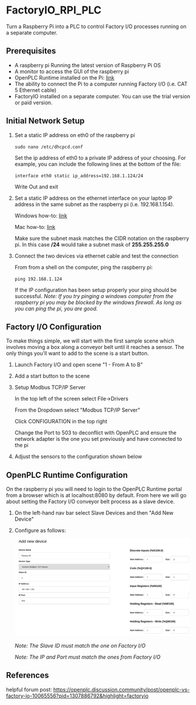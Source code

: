 # FactoryIO_RPI_PLC
Turn a Raspberry Pi into a PLC to control Factory I/O processes running on a separate computer.  

## Prerequisites
- A raspberry pi Running the latest version of Raspberry Pi OS
- A monitor to access the GUI of the raspberry pi
- OpenPLC Runtime installed on the Pi: [link](https://www.openplcproject.com/runtime/raspberry-pi/)
- The ability to connect the Pi to a computer running Factory I/O (i.e. CAT 5 Ethernet cable)
- FactoryIO installed on a separate computer. You can use the trial version or paid version.

## Initial Network Setup
1. Set a static IP address on eth0 of the raspberry pi

	`sudo nano /etc/dhcpcd.conf`

	Set the ip address of eth0 to a private IP address of your choosing. For example, you can include the following lines at the bottom of the file:

	`interface eth0
	static ip_address=192.168.1.124/24`

	Write Out and exit

2. Set a static IP address on the ethernet interface on your laptop IP address in the same subnet as the raspberry pi (i.e. 192.168.1.154).

	Windows how-to: [link](https://pureinfotech.com/set-static-ip-address-windows-10/)

	Mac how-to: [link](https://kb.netgear.com/000037250/Setting-a-static-IP-address-on-your-network-adapter-in-Mac-OS-for-direct-access-to-an-access-point)

	Make sure the subnet mask matches the CIDR notation on the raspberry pi. In this case **/24** would take a subnet mask of **255.255.255.0**

3. Connect the two devices via ethernet cable and test the connection

	From from a shell on the computer, ping the raspberry pi:

	`ping 192.168.1.124`

	If the IP configuration has been setup properly your ping should be successful. *Note: If you try pinging a windows computer from the raspberry pi you may be blocked by the windows firewall. As long as you can ping the pi, you are good.*

## Factory I/O Configuration

To make things simple, we will start with the first sample scene which involves moving a box along a conveyor belt until it reaches a sensor. The only things you'll want to add to the scene is a start button.

1. Launch Factory I/O and open scene "1 - From A to B"

2. Add a start button to the scene

3. Setup Modbus TCP/IP Server

	In the top left of the screen select File->Drivers
	
	From the Dropdown select "Modbus TCP/IP Server"

	Click CONFIGURATION in the top right

	Change the Port to 503 to deconflict with OpenPLC and ensure the network adapter is the one you set previously and have connected to the pi

4. Adjust the sensors to the configuration shown below

## OpenPLC Runtime Configuration

On the raspberry pi you will need to login to the OpenPLC Runtime portal from a browser which is at localhost:8080 by default. From here we will go about setting the Factory I/O conveyor belt process as a slave device.

1. On the left-hand nav bar select Slave Devices and then "Add New Device"

2. Configure as follows:

	![OpenPLC Runtime Slave Device Configuration](Images/runtime_conf.png)

	*Note: The Slave ID must match the one on Factory I/O*

	*Note: The IP and Port must match the ones from Factory I/O*

	
## References

helpful forum post: https://openplc.discussion.community/post/openplc-vs-factory-io-10065556?pid=1307886792&highlight=factoryio



